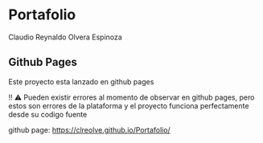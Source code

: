 # Portafolio

Claudio Reynaldo Olvera Espinoza


## Github Pages

Este proyecto esta lanzado en github pages

!! :warning: Pueden existir errores al momento de observar en github pages, pero estos son errores de la plataforma y el proyecto funciona perfectamente desde su codigo fuente

github page: https://clreolve.github.io/Portafolio/
